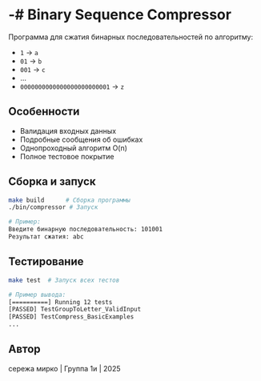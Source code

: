 # -# Binary Sequence Compressor

Программа для сжатия бинарных последовательностей по алгоритму:
- `1` → `a`
- `01` → `b`
- `001` → `c`
- ...
- `0000000000000000000000001` → `z`

## Особенности
- Валидация входных данных
- Подробные сообщения об ошибках
- Однопроходный алгоритм O(n)
- Полное тестовое покрытие

## Сборка и запуск
```bash
make build      # Сборка программы
./bin/compressor # Запуск

# Пример:
Введите бинарную последовательность: 101001
Результат сжатия: abc
```

## Тестирование
```bash
make test  # Запуск всех тестов

# Пример вывода:
[==========] Running 12 tests
[PASSED] TestGroupToLetter_ValidInput
[PASSED] TestCompress_BasicExamples
...
```

## Автор
сережа мирко | Группа 1и | 2025

